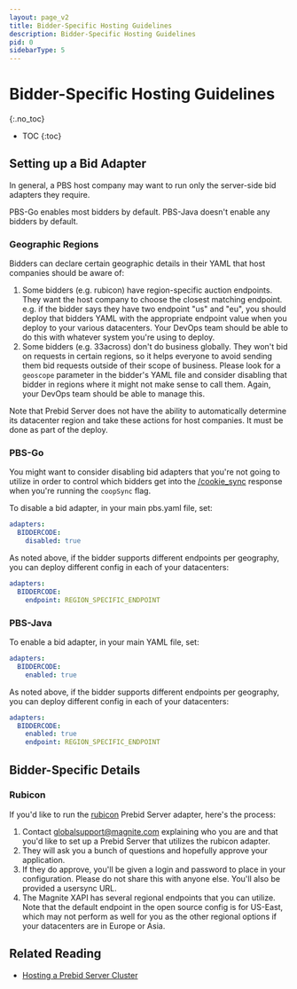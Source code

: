 ```yaml
---
layout: page_v2
title: Bidder-Specific Hosting Guidelines
description: Bidder-Specific Hosting Guidelines
pid: 0
sidebarType: 5
---
```


# Bidder-Specific Hosting Guidelines
{:.no_toc}

- TOC
{:toc}

## Setting up a Bid Adapter

In general, a PBS host company may want to run only the server-side bid adapters they require.

PBS-Go enables most bidders by default. PBS-Java doesn't enable any bidders by default.

### Geographic Regions

Bidders can declare certain geographic details in their YAML that host companies should be aware of:

1. Some bidders (e.g. rubicon) have region-specific auction endpoints. They want the host company to choose the closest matching endpoint. e.g. if the bidder says they have two endpoint "us" and "eu", you should deploy that bidders YAML with the appropriate endpoint value when you deploy to your various datacenters. Your DevOps team should be able to do this with whatever system you're using to deploy.
1. Some bidders (e.g. 33across) don't do business globally. They won't bid on requests in certain regions, so it helps everyone to avoid sending them bid requests outside of their scope of business. Please look for a `geoscope` parameter in the bidder's YAML file and consider disabling that bidder in regions where it might not make sense to call them. Again, your DevOps team should be able to manage this.

Note that Prebid Server does not have the ability to automatically determine its datacenter region and take these actions for host companies. It must be done as part of the deploy.

### PBS-Go

You might want to consider disabling bid adapters that you're not
going to utilize in order to control which bidders get into the [/cookie_sync](/prebid-server/endpoints/pbs-endpoint-cookieSync.html) response when you're running the `coopSync` flag.

To disable a bid adapter, in your main pbs.yaml file, set:

```yaml
adapters:
  BIDDERCODE:
    disabled: true
```

As noted above, if the bidder supports different endpoints per geography, you can deploy different
config in each of your datacenters:

```yaml
adapters:
  BIDDERCODE:
    endpoint: REGION_SPECIFIC_ENDPOINT
```

### PBS-Java

To enable a bid adapter, in your main YAML file, set:

```yaml
adapters:
  BIDDERCODE:
    enabled: true
```

As noted above, if the bidder supports different endpoints per geography, you can deploy different
config in each of your datacenters:

```yaml
adapters:
  BIDDERCODE:
    enabled: true
    endpoint: REGION_SPECIFIC_ENDPOINT
```

## Bidder-Specific Details

### Rubicon

If you'd like to run the [rubicon](/dev-docs/bidders/rubicon.html) Prebid Server adapter, here's the process:

1. Contact <globalsupport@magnite.com> explaining who you are and that you'd like to set up a Prebid Server that utilizes the rubicon adapter.
2. They will ask you a bunch of questions and hopefully approve your application.
3. If they do approve, you'll be given a login and password to place in your configuration. Please do not share this with anyone else. You'll also be provided a usersync URL.
4. The Magnite XAPI has several regional endpoints that you can utilize. Note that the default endpoint in the open source config is for US-East, which may not perform as well for you as the other regional options if your datacenters are in Europe or Asia.

## Related Reading

- [Hosting a Prebid Server Cluster](/prebid-server/hosting/pbs-hosting.html)
